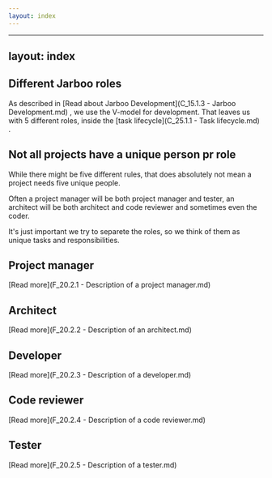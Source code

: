 ```yaml
---
layout: index
---
```



---
layout: index
---


Different Jarboo roles
---


As described in [Read about Jarboo Development](C_15.1.3 - Jarboo Development.md) , we use the V-model for development. That leaves us with 5 different roles, inside the [task lifecycle](C_25.1.1 - Task lifecycle.md) .

Not all projects have a unique person pr role
--

While there might be five different rules, that does absolutely not mean a project needs five unique people.

Often a project manager will be both project manager and tester, an architect will be both architect and code reviewer and sometimes even the coder. 

It's just important we try to separete the roles, so we think of them as unique tasks and responsibilities.


Project manager
--

[Read more](F_20.2.1 - Description of a project manager.md)

Architect
--

[Read more](F_20.2.2 - Description of an architect.md)

Developer
--

[Read more](F_20.2.3 - Description of a developer.md)

Code reviewer
--

[Read more](F_20.2.4 - Description of a code reviewer.md)

Tester
--

[Read more](F_20.2.5 - Description of a tester.md)